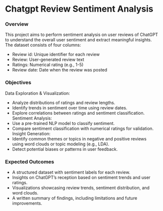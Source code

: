 # Chatgpt Review Sentiment Analysis
### Overview 

This project aims to perform sentiment analysis on user reviews of ChatGPT to understand the overall user sentiment and extract meaningful insights. The dataset consists of four columns:
* Review id: Unique identifier for each review
* Review: User-generated review text
* Ratings: Numerical rating (e.g., 1-5)
* Review date: Date when the review was posted

### Objectives
Data Exploration & Visualization:
* Analyze distributions of ratings and review lengths.
* Identify trends in sentiment over time using review dates.
* Explore correlations between ratings and sentiment classification.
Sentiment Analysis:
* Use a pre-trained NLP model to classify sentiment.
* Compare sentiment classification with numerical ratings for validation.
Insight Generation:
* Identify common themes or topics in negative and positive reviews using word clouds or topic modeling (e.g., LDA).
* Detect potential biases or patterns in user feedback.

### Expected Outcomes
* A structured dataset with sentiment labels for each review.
* Insights on ChatGPT’s reception based on sentiment trends and user ratings.
* Visualizations showcasing review trends, sentiment distribution, and word clouds.
* A written summary of findings, including limitations and future improvements.
